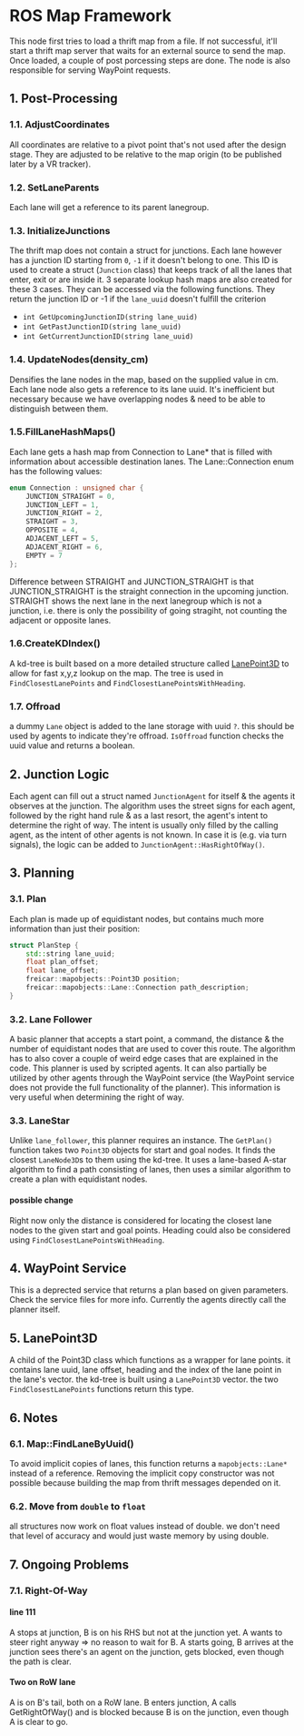 # ROS Map Framework
This node first tries to load a thrift map from a file. If not successful, it'll start a thrift map server that waits for an external source to send the map.
Once loaded, a couple of post porcessing steps are done. The node is also responsible for serving WayPoint requests.

## 1. Post-Processing
###	1.1. AdjustCoordinates
All coordinates are relative to a pivot point that's not used after the design stage. They are adjusted to be relative to the map origin (to be published later by a VR tracker).
### 1.2. SetLaneParents
Each lane will get a reference to its parent lanegroup.

### 1.3. InitializeJunctions
The thrift map does not contain a struct for junctions. Each lane however has a junction ID starting from `0`, `-1` if it doesn't belong to one. This ID is used to create a struct (`Junction` class) that keeps track of all the lanes that enter, exit or are inside it. 3 separate lookup hash maps are also created for these 3 cases. They can be accessed via the following functions. They return the junction ID or -1 if the `lane_uuid` doesn't fulfill the criterion

* `int GetUpcomingJunctionID(string lane_uuid)`
* `int GetPastJunctionID(string lane_uuid)`
* `int GetCurrentJunctionID(string lane_uuid)`

### 1.4. UpdateNodes(density_cm)
Densifies the lane nodes in the map, based on the supplied value in cm. Each lane node also gets a reference to its lane uuid. It's inefficient but necessary because we have overlapping nodes & need to be able to distinguish between them.

### 1.5.FillLaneHashMaps()
Each lane gets a hash map from Connection to Lane* that is filled with information about accessible destination lanes. The Lane::Connection enum has the following values:
```cpp
enum Connection : unsigned char {
	JUNCTION_STRAIGHT = 0,
	JUNCTION_LEFT = 1,
	JUNCTION_RIGHT = 2,
	STRAIGHT = 3,
	OPPOSITE = 4,
	ADJACENT_LEFT = 5,
	ADJACENT_RIGHT = 6,
	EMPTY = 7
};
```
Difference between STRAIGHT and JUNCTION_STRAIGHT is that JUNCTION_STRAIGHT is the straight connection in the upcoming junction. STRAIGHT shows the next lane in the next lanegroup which is not a junction, i.e. there is only the possibility of going stragiht, not counting the adjacent or opposite lanes.

### 1.6.CreateKDIndex()
A kd-tree is built based on a more detailed structure called [LanePoint3D](#5-lanepoint3d) to allow for fast x,y,z lookup on the map. The tree is used in `FindClosestLanePoints` and `FindClosestLanePointsWithHeading`.
### 1.7. Offroad
a dummy `Lane` object is added to the lane storage with uuid `?`. this should be used by agents to indicate they're offroad. `IsOffroad` function checks the uuid value and returns a boolean.
## 2. Junction Logic
Each agent can fill out a struct named `JunctionAgent` for itself & the agents it observes at the junction. The algorithm uses the street signs for each agent, followed by the right hand rule & as a last resort, the agent's intent to determine the right of way. The intent is usually only filled by the calling agent, as the intent of other agents is not known. In case it is (e.g. via turn signals), the logic can be added to `JunctionAgent::HasRightOfWay()`.

## 3. Planning
### 3.1. Plan
Each plan is made up of equidistant nodes, but contains much more information than just their position:
```cpp
struct PlanStep {
	std::string lane_uuid;
	float plan_offset;
	float lane_offset;
	freicar::mapobjects::Point3D position;
	freicar::mapobjects::Lane::Connection path_description;
}
```
### 3.2. Lane Follower
A basic planner that accepts a start point, a command, the distance & the number of equidistant nodes that are used to cover this route. The algorithm has to also cover a couple of weird edge cases that are explained in the code. This planner is used by scripted agents. It can also partially be utilized by other agents through the WayPoint service (the WayPoint service does not provide the full functionality of the planner).
This information is very useful when determining the right of way.
### 3.3. LaneStar
Unlike `lane_follower`, this planner requires an instance. The `GetPlan()` function takes two `Point3D` objects for start and goal nodes. It finds the closest `LaneNode3D`s to them using the kd-tree. It uses a lane-based A-star algorithm to find a path consisting of lanes, then uses a similar algorithm to create a plan with equidistant nodes.

#### possible change
Right now only the distance is considered for locating the closest lane nodes to the given start and goal points. Heading could also be considered using `FindClosestLanePointsWithHeading`.
## 4. WayPoint Service
This is a deprected service that returns a plan based on given parameters. Check the service files for more info. Currently the agents directly call the planner itself.

## 5. LanePoint3D
A child of the Point3D class which functions as a wrapper for lane points. it contains lane uuid, lane offset, heading and the index of the lane point in the lane's vector. the kd-tree is built using a `LanePoint3D` vector. the two `FindClosestLanePoints` functions return this type.
## 6. Notes
### 6.1. Map::FindLaneByUuid()
To avoid implicit copies of lanes, this function returns a `mapobjects::Lane*` instead of a reference. Removing the implicit copy constructor was not possible because building the map from thrift messages depended on it.
### 6.2. Move from `double` to `float`
all structures now work on float values instead of double. we don't need that level of accuracy and would just waste memory by using double.

## 7. Ongoing Problems

### 7.1. Right-Of-Way

#### line 111
A stops at junction, B is on his RHS but not at the junction yet. A wants to steer right anyway => no reason to wait for B. A starts going, B arrives at the junction sees there's an agent on the junction, gets blocked, even though the path is clear.

#### Two on RoW lane
A is on B's tail, both on a RoW lane. B enters junction, A calls GetRightOfWay() and is blocked because B is on the junction, even though A is clear to go.